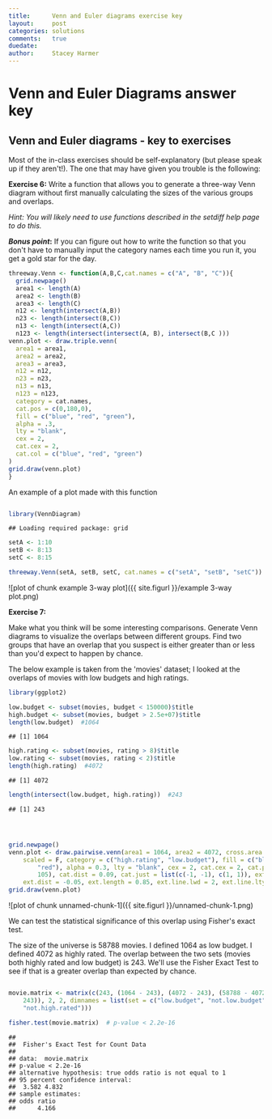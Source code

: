 ```yaml
---
title:      Venn and Euler diagrams exercise key
layout:     post
categories: solutions
comments:   true
duedate:
author:     Stacey Harmer
---
```


Venn and Euler Diagrams answer key
========================================================

Venn and Euler diagrams - key to exercises
-------------------------

Most of the in-class exercises should be self-explanatory (but please speak up if they aren't!).  The one that may have given you trouble is the following:


**Exercise 6:**
Write a function that allows you to generate a three-way Venn diagram without first manually calculating the sizes of the various groups and overlaps.


*Hint:  You will likely need to use functions described in the setdiff help page to do this.*

**_Bonus point_:** If you can figure out how to write the function so that you don't have to manually input the category names each time you run it, you get a gold star for the day.




```r
threeway.Venn <- function(A,B,C,cat.names = c("A", "B", "C")){
  grid.newpage()
  area1 <- length(A)
  area2 <- length(B)
  area3 <- length(C)
  n12 <- length(intersect(A,B))
  n23 <- length(intersect(B,C))
  n13 <- length(intersect(A,C))
  n123 <- length(intersect(intersect(A, B), intersect(B,C )))
venn.plot <- draw.triple.venn(
  area1 = area1,
  area2 = area2,
  area3 = area3,
  n12 = n12,
  n23 = n23,
  n13 = n13,
  n123 = n123,
  category = cat.names,
  cat.pos = c(0,180,0),
  fill = c("blue", "red", "green"),
  alpha = .3,
  lty = "blank",
  cex = 2,
  cat.cex = 2,
  cat.col = c("blue", "red", "green")
)
grid.draw(venn.plot)
}
```


An example of a plot made with this function


```r

library(VennDiagram)
```

```
## Loading required package: grid
```

```r
setA <- 1:10
setB <- 8:13
setC <- 8:15

threeway.Venn(setA, setB, setC, cat.names = c("setA", "setB", "setC"))
```

![plot of chunk example 3-way plot]({{ site.figurl }}/example 3-way plot.png) 


**Exercise 7:**

Make what you think will be some interesting comparisons.  Generate Venn diagrams to visualize the overlaps between different groups.  Find two groups that have an overlap that you suspect is either greater than or less than you'd expect to happen by chance.

The below example is taken from the 'movies' dataset; I looked at the overlaps of movies with low budgets and high ratings.


```r
library(ggplot2)

low.budget <- subset(movies, budget < 150000)$title
high.budget <- subset(movies, budget > 2.5e+07)$title
length(low.budget)  #1064
```

```
## [1] 1064
```

```r
high.rating <- subset(movies, rating > 8)$title
low.rating <- subset(movies, rating < 2)$title
length(high.rating)  #4072
```

```
## [1] 4072
```

```r
length(intersect(low.budget, high.rating))  #243
```

```
## [1] 243
```

```r



grid.newpage()
venn.plot <- draw.pairwise.venn(area1 = 1064, area2 = 4072, cross.area = 243, 
    scaled = F, category = c("high.rating", "low.budget"), fill = c("blue", 
        "red"), alpha = 0.3, lty = "blank", cex = 2, cat.cex = 2, cat.pos = c(285, 
        105), cat.dist = 0.09, cat.just = list(c(-1, -1), c(1, 1)), ext.pos = 30, 
    ext.dist = -0.05, ext.length = 0.85, ext.line.lwd = 2, ext.line.lty = "dashed")
grid.draw(venn.plot)
```

![plot of chunk unnamed-chunk-1]({{ site.figurl }}/unnamed-chunk-1.png) 



We can test the statistical significance of this overlap using Fisher's exact test.

The size of the universe is 58788 movies.  I defined 1064 as low budget.  I defined 4072 as highly rated.  The overlap between the two sets (movies both highly rated and low budget) is 243.  We'll use the Fisher Exact Test to see if that is a greater overlap than expected by chance.


```r

movie.matrix <- matrix(c(243, (1064 - 243), (4072 - 243), (58788 - 4072 - 1064 + 
    243)), 2, 2, dimnames = list(set = c("low.budget", "not.low.budget"), class = c("high.rated", 
    "not.high.rated")))

fisher.test(movie.matrix)  # p-value < 2.2e-16
```

```
## 
## 	Fisher's Exact Test for Count Data
## 
## data:  movie.matrix 
## p-value < 2.2e-16
## alternative hypothesis: true odds ratio is not equal to 1 
## 95 percent confidence interval:
##  3.582 4.832 
## sample estimates:
## odds ratio 
##      4.166
```


